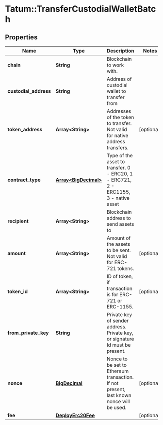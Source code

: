 # Tatum::TransferCustodialWalletBatch

## Properties
Name | Type | Description | Notes
------------ | ------------- | ------------- | -------------
**chain** | **String** | Blockchain to work with. | 
**custodial_address** | **String** | Address of custodial wallet to transfer from | 
**token_address** | **Array&lt;String&gt;** | Addresses of the token to transfer. Not valid for native address transfers. | [optional] 
**contract_type** | [**Array&lt;BigDecimal&gt;**](BigDecimal.md) | Type of the asset to transfer. 0 - ERC20, 1 - ERC721, 2 - ERC1155, 3 - native asset | 
**recipient** | **Array&lt;String&gt;** | Blockchain address to send assets to | 
**amount** | **Array&lt;String&gt;** | Amount of the assets to be sent. Not valid for ERC-721 tokens. | [optional] 
**token_id** | **Array&lt;String&gt;** | ID of token, if transaction is for ERC-721 or ERC-1155. | [optional] 
**from_private_key** | **String** | Private key of sender address. Private key, or signature Id must be present. | 
**nonce** | [**BigDecimal**](BigDecimal.md) | Nonce to be set to Ethereum transaction. If not present, last known nonce will be used. | [optional] 
**fee** | [**DeployErc20Fee**](DeployErc20Fee.md) |  | [optional] 

